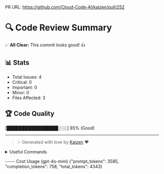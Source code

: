 PR URL: https://github.com/Cloud-Code-AI/kaizen/pull/252

# 🔍 Code Review Summary

✅ **All Clear:** This commit looks good! 👍

## 📊 Stats
- Total Issues: 4
- Critical: 0
- Important: 0
- Minor: 0
- Files Affected: 3
## 🏆 Code Quality
[█████████████████░░░] 85% (Good)

---

> ✨ Generated with love by [Kaizen](https://cloudcode.ai) ❤️

<details>
<summary>Useful Commands</summary>

- **Feedback:** Reply with `!feedback [your message]`
- **Ask PR:** Reply with `!ask-pr [your question]`
- **Review:** Reply with `!review`
- **Explain:** Reply with `!explain [issue number]` for more details on a specific issue
- **Ignore:** Reply with `!ignore [issue number]` to mark an issue as false positive
- **Update Tests:** Reply with `!unittest` to create a PR with test changes
</details>


----- Cost Usage (gpt-4o-mini)
{"prompt_tokens": 3585, "completion_tokens": 758, "total_tokens": 4343}